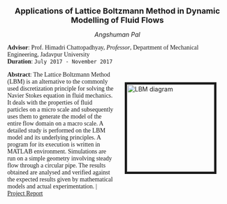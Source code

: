 <p align="center">
  <font size="4"><b>Applications of Lattice Boltzmann Method in Dynamic Modelling of Fluid Flows</b><br/></font>
</p>

<p align="center">
  <i>Angshuman Pal</i><br/>
</p>

<span style="font-family:Garamond;">**Advisor**: Prof. Himadri Chattopadhyay, <i>Professor</i>, Department of Mechanical Engineering, Jadavpur University<br/>**Duration**: `July 2017 - November 2017`<br/></span>


<img src="https://user-images.githubusercontent.com/98811198/153724281-2195bb45-9067-4538-b6e8-7eaf185bbe50.png" alt="LBM diagram" loading ="eager" width=200px height=auto style="margin:25px 25px" border=5px align="right"><span style="font-family:Garamond;">**Abstract**: The Lattice Boltzmann Method (LBM) is an alternative to the commonly used discretization principle for solving the Navier Stokes equation in fluid mechanics. It deals with the properties of fluid particles on a micro scale and subsequently uses them to generate the model of the entire flow domain on a macro scale. A detailed study is performed on the LBM model and its underlying principles. A program for its execution is written in MATLAB environment. Simulations are run on a simple geometry involving steady flow through a circular pipe. The results obtained are analysed and verified against the expected results given by mathematical models and actual experimentation. | [Project Report](https://drive.google.com/file/d/1xiDIaSVU2Pi2sqhqKRdWWpbW_MG6qG9z/view?usp=sharing)</span>

